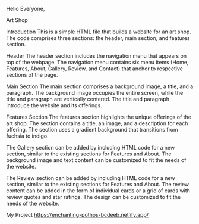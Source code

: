 Hello Everyone,

Art Shop 

Introduction
This is a simple HTML file that builds a website for an art shop. The code comprises three sections: the header, main section, and features section.

Header
The header section includes the navigation menu that appears on top of the webpage. The navigation menu contains six menu items (Home, Features, About, Gallery, Review, and Contact) that anchor to respective sections of the page.

Main Section
The main section comprises a background image, a title, and a paragraph. The background image occupies the entire screen, while the title and paragraph are vertically centered. The title and paragraph introduce the website and its offerings.

Features Section
The features section highlights the unique offerings of the art shop. The section contains a title, an image, and a description for each offering. The section uses a gradient background that transitions from fuchsia to indigo.

The Gallery section can be added by including HTML code for a new section, similar to the existing sections for Features and About. The background image and text content can be customized to fit the needs of the website.

The Review section can be added by including HTML code for a new section, similar to the existing sections for Features and About. The review content can be added in the form of individual cards or a grid of cards with review quotes and star ratings. The design can be customized to fit the needs of the website.

My Project https://enchanting-pothos-bcdeeb.netlify.app/